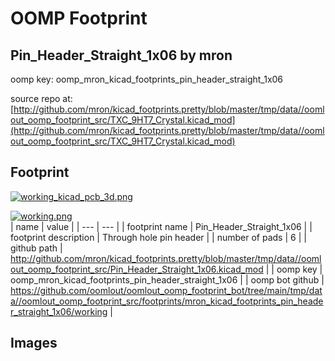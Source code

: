# OOMP Footprint  
## Pin_Header_Straight_1x06  by mron  
  
oomp key: oomp_mron_kicad_footprints_pin_header_straight_1x06  
  
source repo at: [http://github.com/mron/kicad_footprints.pretty/blob/master/tmp/data//oomlout_oomp_footprint_src/TXC_9HT7_Crystal.kicad_mod](http://github.com/mron/kicad_footprints.pretty/blob/master/tmp/data//oomlout_oomp_footprint_src/TXC_9HT7_Crystal.kicad_mod)  
## Footprint  
  
[![working_kicad_pcb_3d.png](working_kicad_pcb_3d_600.png)](working_kicad_pcb_3d.png)  
  
[![working.png](working_600.png)](working.png)  
| name | value | 
| --- | --- | 
| footprint name | Pin_Header_Straight_1x06 | 
| footprint description | Through hole pin header | 
| number of pads | 6 | 
| github path | http://github.com/mron/kicad_footprints.pretty/blob/master/tmp/data//oomlout_oomp_footprint_src/Pin_Header_Straight_1x06.kicad_mod | 
| oomp key | oomp_mron_kicad_footprints_pin_header_straight_1x06 | 
| oomp bot github | https://github.com/oomlout/oomlout_oomp_footprint_bot/tree/main/tmp/data//oomlout_oomp_footprint_src/footprints/mron_kicad_footprints_pin_header_straight_1x06/working | 
## Images  

